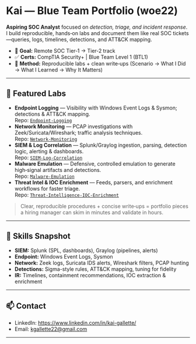 # Kai — Blue Team Portfolio (woe22)

**Aspiring SOC Analyst** focused on *detection, triage, and incident response*. I build reproducible, hands‑on labs and document them like real SOC tickets—queries, logs, timelines, detections, and ATT&CK mapping.

- 🎯 **Goal:** Remote SOC Tier‑1 → Tier‑2 track
- ✅ **Certs:** CompTIA Security+ | Blue Team Level 1 (BTL1)
- 🧪 **Method:** Reproducible labs + clean write‑ups (Scenario → What I Did → What I Learned → Why It Matters)

---

## 🔎 Featured Labs
- **Endpoint Logging** — Visibility with Windows Event Logs & Sysmon; detections & ATT&CK mapping.  
  Repo: [`Endpoint-Logging`](https://github.com/woe22/Endpoint-Logging)
- **Network Monitoring** — PCAP investigations with Zeek/Suricata/Wireshark; traffic analysis techniques.  
  Repo: [`Network-Monitoring`](https://github.com/woe22/Network-Monitoring)
- **SIEM & Log Correlation** — Splunk/Graylog ingestion, parsing, detection logic, alerting & dashboards.  
  Repo: [`SIEM-Log-Correlation`](https://github.com/woe22/SIEM-Log-Correlation)
- **Malware Emulation** — Defensive, controlled emulation to generate high‑signal artifacts and detections.  
  Repo: [`Malware-Emulation`](https://github.com/woe22/Malware-Emulation)
- **Threat Intel & IOC Enrichment** — Feeds, parsers, and enrichment workflows for faster triage.  
  Repo: [`Threat-Intelligence-IOC-Enrichment`](https://github.com/woe22/Threat-Intelligence-IOC-Enrichment)

> Clear, reproducible procedures + concise write‑ups = portfolio pieces a hiring manager can skim in minutes and validate in hours.

---

## 🧩 Skills Snapshot
- **SIEM:** Splunk (SPL, dashboards), Graylog (pipelines, alerts)  
- **Endpoint:** Windows Event Logs, Sysmon 
- **Network:** Zeek logs, Suricata IDS alerts, Wireshark filters, PCAP hunting
- **Detections:** Sigma-style rules, ATT&CK mapping, tuning for fidelity
- **IR:** Timelines, containment recommendations, IOC extraction & enrichment

---

## 📫 Contact
- LinkedIn: https://www.linkedin.com/in/kai-gallette/
- Email: kgallette22@gmail.com

---
